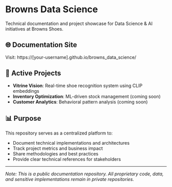 # Browns Data Science

Technical documentation and project showcase for Data Science & AI initiatives at Browns Shoes.

## 🌐 Documentation Site
Visit: https://[your-username].github.io/browns_data_science/

## 🔬 Active Projects
- **Vitrine Vision**: Real-time shoe recognition system using CLIP embeddings
- **Inventory Optimization**: ML-driven stock management (coming soon)
- **Customer Analytics**: Behavioral pattern analysis (coming soon)

## 📊 Purpose
This repository serves as a centralized platform to:
- Document technical implementations and architectures
- Track project metrics and business impact
- Share methodologies and best practices
- Provide clear technical references for stakeholders

---
*Note: This is a public documentation repository. All proprietary code, data, and sensitive implementations remain in private repositories.*